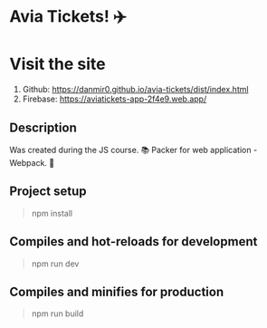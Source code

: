 # Avia Tickets! :airplane:

# Visit the site
1. Github: https://danmir0.github.io/avia-tickets/dist/index.html
2. Firebase: https://aviatickets-app-2f4e9.web.app/

## Description
Was created during the JS course. :books:
Packer for web application - Webpack. :gift:

## Project setup
>npm install

## Compiles and hot-reloads for development
>npm run dev

## Compiles and minifies for production
>npm run build

